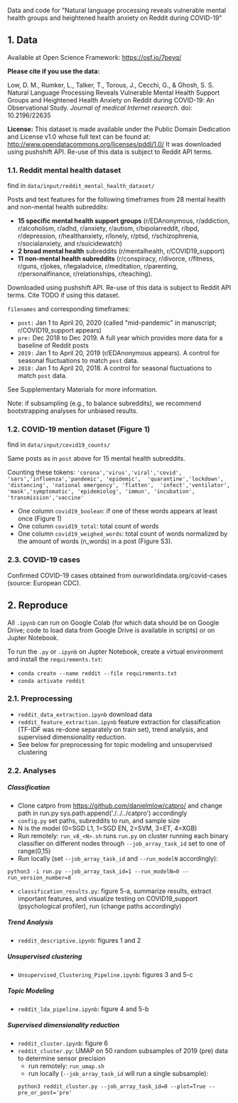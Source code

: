 Data and code for "Natural language processing reveals vulnerable mental health groups and heightened health anxiety on Reddit during COVID-19" 

## 1. Data

Available at Open Science Framework: https://osf.io/7peyq/

**Please cite if you use the data:** 

Low, D. M., Rumker, L., Talker, T., Torous, J., Cecchi, G., & Ghosh, S. S. Natural Language Processing Reveals Vulnerable Mental Health Support Groups and Heightened Health Anxiety on Reddit during COVID-19: An Observational Study. *Journal of medical Internet research*. doi: 10.2196/22635

**License:** This dataset is made available under the Public Domain Dedication and License v1.0 whose full text can be found at: http://www.opendatacommons.org/licenses/pddl/1.0/
It was downloaded using pushshift API. Re-use of this data is subject to Reddit API terms. 

### 1.1. Reddit mental health dataset

find in `data/input/reddit_mental_health_dataset/`

Posts and text features for the following timeframes from 28 mental health and non-mental health subreddits:

 - **15 specific mental health support groups** (r/EDAnonymous, r/addiction,
   r/alcoholism, r/adhd, r/anxiety, r/autism, r/bipolarreddit, r/bpd,
   r/depression, r/healthanxiety, r/lonely, r/ptsd, r/schizophrenia,
   r/socialanxiety, and r/suicidewatch) 
- **2 broad mental health**
   subreddits (r/mentalhealth, r/COVID19_support) 
- **11 non-mental health
   subreddits** (r/conspiracy, r/divorce, r/fitness, r/guns, r/jokes,
   r/legaladvice, r/meditation, r/parenting, r/personalfinance,
   r/relationships, r/teaching). 

Downloaded using pushshift API. Re-use of this data is subject to Reddit API terms. Cite TODO if using this dataset.

`filenames` and corresponding timeframes:

- `post:` Jan 1 to April 20, 2020 (called "mid-pandemic" in manuscript; r/COVID19_support appears)
- `pre:` Dec 2018 to Dec 2019. A full year which provides more data for a baseline of Reddit posts
- `2019:` Jan 1 to April 20, 2019 (r/EDAnonymous appears). A control for seasonal fluctuations to match `post` data.
- `2018:` Jan 1 to April 20, 2018. A control for seasonal fluctuations to match `post` data.

See Supplementary Materials for more information.

Note: if subsampling (e.g., to balance subreddits), we recommend bootstrapping analyses for unbiased results. 


### 1.2. COVID-19 mention dataset (Figure 1)

find in `data/input/covid19_counts/`

Same posts as in `post` above for 15 mental health subreddits. 

Counting these tokens: `'corona','virus','viral','covid', 'sars','influenza','pandemic', 'epidemic', 
         'quarantine','lockdown', 'distancing', 'national emergency', 'flatten', 
             'infect','ventilator', 'mask','symptomatic',
            'epidemiolog', 'immun', 'incubation', 'transmission','vaccine'
`

* One column `covid19_boolean`: if one of these words appears at least once (Figure 1)
* One column `covid19_total`: total count of words
* One column `covid19_weighed_words`: total count of words normalized by the amount of words (n_words) in a post (Figure S3).  


### 2.3. COVID-19 cases
Confirmed COVID-19 cases obtained from ourworldindata.org/covid-cases (source: European CDC).


## 2. Reproduce

All `.ipynb` can run on Google Colab (for which data should be on Google Drive; code to load data from Google Drive is available in scripts) or on Jupter Notebook. 

To run the `.py` or `.ipynb` on Jupter Notebook, create a virtual environment and install the `requirements.txt`:
* `conda create --name reddit --file requirements.txt`
* `conda activate reddit`

### 2.1. Preprocessing
* `reddit_data_extraction.ipynb` download data
* `reddit_feature_extraction.ipynb` feature extraction for classification (TF-IDF was re-done separately on train set), trend analysis, and supervised dimensionality reduction.
* See below for preprocessing for topic modeling and unsupervised clustering 

### 2.2. Analyses
##### Classification
* Clone catpro from https://github.com/danielmlow/catpro/ and change path in run.py sys.path.append('./../../catpro') accordingly
* `config.py` set paths, subreddits to run, and sample size
* N is the model (0=SGD L1, 1=SGD EN, 2=SVM, 3=ET, 4=XGB)
* Run remotely: `run_v8_<N>.sh` runs `run.py` on cluster running each binary classifier on different nodes through `--job_array_task_id` set to one of range(0,15) 
* Run locally (set `--job_array_task_id` and `--run_modelN` accordingly): 
```
python3 -i run.py --job_array_task_id=1 --run_modelN=0 --run_version_number=8 
```

* `classification_results.py`: figure 5-a, summarize results, extract important features, and visualize testing on COVID19_support (psychological profiler), run (change paths accordingly)

##### Trend Analysis
* `reddit_descriptive.ipynb`: figures 1 and 2

##### Unsupervised clustering
* `Unsupervised_Clustering_Pipeline.ipynb`: figures 3 and 5-c

##### Topic Modeling
* `reddit_lda_pipeline.ipynb`: figure 4 and 5-b

##### Supervised dimensionality reduction
* `reddit_cluster.ipynb`: figure 6
* `reddit_cluster.py`: UMAP on 50 random subsamples of 2019 (pre) data to determine sensor precision
    * run remotely: `run_umap.sh`
    * run locally (`--job_array_task_id` will run a single subsample): 
    ```
    python3 reddit_cluster.py --job_array_task_id=0 --plot=True --pre_or_post='pre'
    ```
